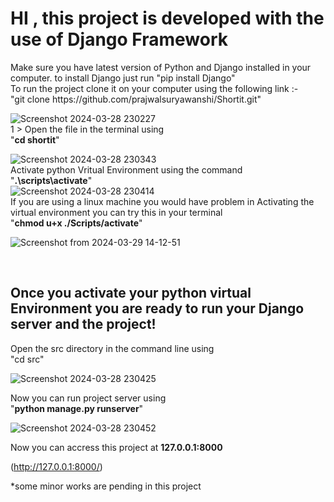 
<h1> HI , this project is developed with the use of Django Framework</h1>
Make sure you have latest version of Python and Django installed in your computer.                      
to install Django just run "pip install Django"
<br>                                                                                                                                                                                                  
To run the project clone it on your computer using the following link :- <br>
"git clone https://github.com/prajwalsuryawanshi/Shortit.git"<br>     

![Screenshot 2024-03-28 230227](https://github.com/prajwalsuryawanshi/Shortit/assets/152725837/d27b3827-df46-44b8-b7bd-d53f2484fb9b)     
<p2>1 > Open the file in the terminal using <br> "**cd shortit**" </p2>                                                                  

![Screenshot 2024-03-28 230343](https://github.com/prajwalsuryawanshi/Shortit/assets/152725837/fe7cca6e-6c00-4815-beef-1fa4257dcf46)
<br>
<p3>Activate python Vritual Environment using the command <Br> "**.\scripts\activate**" </p3>                                                                                
![Screenshot 2024-03-28 230414](https://github.com/prajwalsuryawanshi/Shortit/assets/152725837/51069c37-9814-4105-9279-79f3413c2861)
<br> 
If you are using a linux machine you would have problem in Activating the virtual environment you can try this in your terminal
<br> 
"**chmod u+x ./Scripts/activate**"

![Screenshot from 2024-03-29 14-12-51](https://github.com/prajwalsuryawanshi/Shortit/assets/152725837/a537a483-2a37-485a-952e-cf751508f618)


<br>
<h2>Once you activate your python virtual Environment you are ready to run your Django server and the project!</h2>
<p5>Open the src directory in the command line using<p5> <br> 
"cd src"                                         
  
![Screenshot 2024-03-28 230425](https://github.com/prajwalsuryawanshi/Shortit/assets/152725837/42dea15d-f0a3-4d4c-89a7-bcb2e7c0a102)
<br>

<p6> Now you can run project server using </p6> <br> 
"**python manage.py runserver**"                                                                                                                                            
  
![Screenshot 2024-03-28 230452](https://github.com/prajwalsuryawanshi/Shortit/assets/152725837/506d32ce-2081-4d50-ab90-88ba51baf49c)

Now you can accress this project at **127.0.0.1:8000**                                                                                 

(http://127.0.0.1:8000/)

*some minor works are pending in this project
